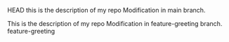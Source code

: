  HEAD
this is the description of my repo
Modification in main branch.

This is the description of my repo
Modification in feature-greeting branch.
 feature-greeting
